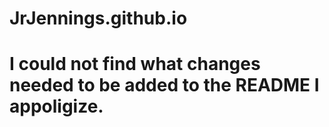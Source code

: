 # JrJennings.github.io
# I could not find what changes needed to be added to the README I appoligize. 